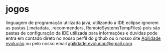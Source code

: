 # jogos
linguagem de programação utilizada java, utilizando a IDE eclipse ignorem as pastas (.metadata, .recommenders, RemoteSystemsTempFiles) pois
são pastas de configuração da IDE utilizada para informações e duvidas pode entra em contado direto no nosso perfil do github ou o nosso site
<a href="https://agilidadeevolucao.000webhostapp.com/">Agilidade evolução</a> ou pelo nosso email agilidade.evolucao@gmail.com.
